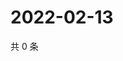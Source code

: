 # 2022-02-13

共 0 条

<!-- BEGIN WEIBO -->
<!-- 最后更新时间 Sun Feb 13 2022 21:14:44 GMT+0800 (China Standard Time) -->

<!-- END WEIBO -->
